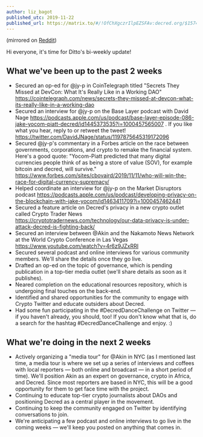 ```yaml
---
author: liz_bagot
published_utc: 2019-11-22
published_url: https://matrix.to/#/!OfChXgczrIlpEZSFAv:decred.org/$157445828649212wrWVI:decred.org
---
```


(mirrored on [Reddit](https://www.reddit.com/r/decred/comments/e0aa52/dittos_biweekly_report_november_22_2019/))

Hi everyone, it's time for Ditto's bi-weekly update!

## What we've been up to the past 2 weeks

- Secured an op-ed for @jy-p in CoinTelegraph titled "Secrets They Missed at DevCon: What It's Really Like in a Working DAO" https://cointelegraph.com/news/secrets-they-missed-at-devcon-what-its-really-like-in-a-working-dao
- Secured an interview for @jy-p on the Base Layer podcast with David Nage https://podcasts.apple.com/us/podcast/base-layer-episode-086-jake-yocom-piatt-decred/id1445373535?i=1000457565007 . If you like what you hear, reply to or retweet the tweet! https://twitter.com/DavidJNage/status/1197875645319172096
- Secured @jy-p's commentary in a Forbes article on the race between governments, corporations, and crypto to remake the financial system. Here's a good quote: "Yocom-Piatt predicted that many digital currencies people think of as being a store of value (SOV), for example bitcoin and decred, will survive." https://www.forbes.com/sites/cbovaird/2019/11/11/who-will-win-the-race-for-digital-currency-supremacy/
- Helped coordinate an interview for @jy-p on the Market Disruptors podcast https://podcasts.apple.com/us/podcast/developing-privacy-on-the-blockchain-with-jake-yocom/id1463411709?i=1000457462441
- Secured a feature article on Decred's privacy in a new crypto outlet called Crypto Trader News https://cryptotradernews.com/technology/our-data-privacy-is-under-attack-decred-is-fighting-back/
- Secured an interview between @Akin and the Nakamoto News Network at the World Crypto Conference in Las Vegas https://www.youtube.com/watch?v=4r6z9JZxRRI
- Secured several podcast and online interviews for various community members. We'll share the details once they go live.
- Drafted an op-ed on the topic of governance, which is pending publication in a top-tier media outlet (we'll share details as soon as it publishes).
- Neared completion on the educational resources repository, which is undergoing final touches on the back-end.
- Identified and shared opportunities for the community to engage with Crypto Twitter and educate outsiders about Decred.
- Had some fun participating in the #DecredDanceChallenge on Twitter — if you haven't already, you should, too! If you don't know what that is, do a search for the hashtag #DecredDanceChallenge and enjoy. :)

## What we're doing in the next 2 weeks

- Actively organizing a "media tour" for @Akin in NYC (as I mentioned last time, a media tour is where we set up a series of interviews and coffees with local reporters — both online and broadcast — in a short period of time). We'll position Akin as an expert on governance, crypto in Africa, and Decred. Since most reporters are based in NYC, this will be a good opportunity for them to get face time with the project.
- Continuing to educate top-tier crypto journalists about DAOs and positioning Decred as a central player in the movement.
- Continuing to keep the community engaged on Twitter by identifying conversations to join.
- We're anticipating a few podcast and online interviews to go live in the coming weeks — we'll keep you posted on anything that comes in.
